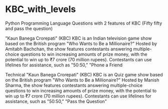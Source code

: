 # KBC_with_levels

Python Programming Language Questions with 2 features of KBC (Fifty fifty and pass the question)

"Kaun Banega Crorepati" (KBC)
KBC is an Indian television game show based on the British program "Who Wants to Be a Millionaire?" Hosted by Amitabh Bachchan, the show features contestants answering multiple-choice questions to win increasing amounts of prize money, with the potential to win up to ₹7 crore (70 million rupees). Contestants can use lifelines for assistance, such as "50:50," "Phone a Friend

Technical "Kaun Banega Crorepati" (KBC)
KBC is an Quiz game show based on the British program "Who Wants to Be a Millionaire?" Hosted by Manish Sharma, the show features contestants answering multiple-choice questions to win increasing amounts of prize money, with the potential to win up to ₹7 crore (70 million rupees). Contestants can use lifelines for assistance, such as "50:50," "Pass the Question"
